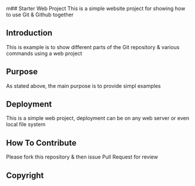 m## Starter Web Project
This is a simple website project for showing how to use Git & Github together
## Introduction
This is example is to show different parts of the Git repository & various commands using a web project
## Purpose
As stated above, the main purpose is to provide simpl examples
## Deployment
This is a simple web project, deployment can be on any web server or even local file system
## How To Contribute
Please fork this repository & then issue Pull Request for review
## Copyright